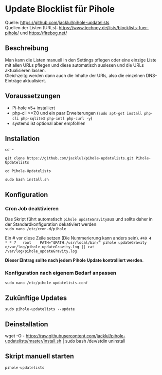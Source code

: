 # Update Blocklist für Pihole
Quelle: https://github.com/jacklul/pihole-updatelists \
Quellen der Listen (URLs): https://www.technoy.de/lists/blocklists-fuer-pihole/ und https://firebog.net/ 
## Beschreibung
Man kann die Listen manuell in den Settings pflegen oder eine einzige Liste mit allen URLs pflegen und diese automatisch auslesen und die URLs aktualisieren lassen.\
Gleichzeitg werden dann auch die Inhalte der URls, also die einzelnen DNS-Einträge aktualisiert.
## Voraussetzungen
* Pi-hole v5+ installiert
* php-cli >=7.0 und ein paar Erweiterungen (`sudo apt-get install php-cli php-sqlite3 php-intl php-curl -y`)
* systemd ist optional aber empfohlen
## Installation
`cd ~`

`git clone https://github.com/jacklul/pihole-updatelists.git Pihole-Updatelists` 

`cd Pihole-Updatelists` 

`sudo bash install.sh`

## Konfiguration
### Cron Job deaktivieren
Das Skript führt automatisch `pihole updateGravity`aus und sollte daher in der Standardkonfiguration dekativiert werden \
`sudo nano /etc/cron.d/pihole`

Ein # vor diese Zeile setzen (Die Nummerierung kann anders sein).
`#49 4   * * 7   root    PATH="$PATH:/usr/local/bin/" pihole updateGravity >/var/log/pihole_updateGravity.log || cat /var/log/pihole_updateGravity.log`

**Dieser EIntrag sollte nach jedem Pihole Update kontrolliert werden.**

### Konfiguration nach eigenem Bedarf anpassen
`sudo nano /etc/pihole-updatelists.conf`

## Zukünftige Updates
`sudo pihole-updatelists --update`

## Deinstallation
wget -O - https://raw.githubusercontent.com/jacklul/pihole-updatelists/master/install.sh | sudo bash /dev/stdin uninstall

## Skript manuell starten
`pihole-updatelists`
